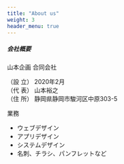 ```yaml
---
title: "About us"
weight: 3
header_menu: true
---
```


##### 会社概要

山本企画 合同会社 

（設 立） 2020年2月  
（代 表） 山本裕之  
（住 所） 静岡県静岡市駿河区中原303-5  

業務
* ウェブデザイン
* アプリデザイン
* システムデザイン   
* 名刺、チラシ、パンフレットなど
